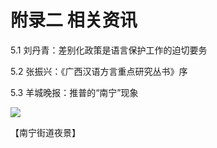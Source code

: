 # 附录二 相关资讯

5.1 刘丹青：差别化政策是语言保护工作的迫切要务

5.2 张振兴：《广西汉语方言重点研究丛书》序

5.3 羊城晚报：推普的“南宁”现象

<!--
![](https://wx1.sinaimg.cn/large/69144085ly1g8d4wrs685j21980p8u0x.jpg)
![](https://s2.ax1x.com/2019/10/29/Kgxxnx.jpg)
-->

![](https://cdn.jsdelivr.net/gh/leimaau/CDN@latest/data-store/nanningPic/hongjoeng.jpg)

【南宁街道夜景】